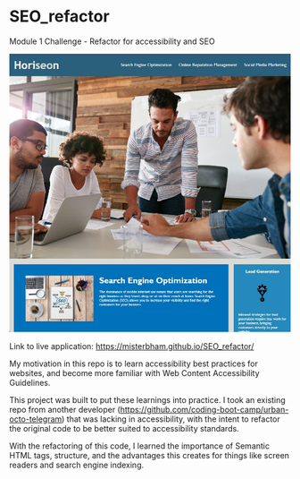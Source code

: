 # SEO_refactor

Module 1 Challenge - Refactor for accessibility and SEO

<img src="./assets/images/home-screenshot.jpg">

Link to live application: https://misterbham.github.io/SEO_refactor/

My motivation in this repo is to learn accessibility best practices for websites, and become more familiar with Web Content Accessibility Guidelines.

This project was built to put these learnings into practice. I took an existing repo from another developer (https://github.com/coding-boot-camp/urban-octo-telegram) that was lacking in accessibility, with the intent to refactor the original code to be better suited to accessibility standards.

With the refactoring of this code, I learned the importance of Semantic HTML tags, structure, and the advantages this creates for things like screen readers and search engine indexing.
